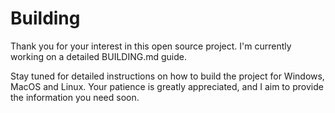 # Building

Thank you for your interest in this open source project. I'm currently working on a detailed BUILDING.md guide.

Stay tuned for detailed instructions on how to build the project for Windows, MacOS and Linux. Your patience is greatly appreciated, and I aim to provide the information you need soon.

